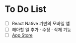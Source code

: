 # To Do List

- [ ] React Native 기반의 모바일 앱
- [ ] 해아할 일 추가 · 수정 · 삭제 기능
- [ ] [App Store](https://apps.apple.com/kr/app/to-do-list-%EC%98%A4%EB%8A%98-%EB%82%B4%EA%B0%80-%ED%95%A0-%EC%9D%BC/id1593321717)
